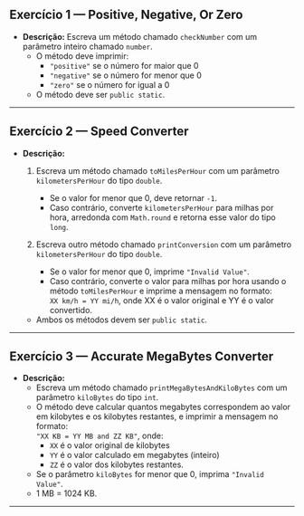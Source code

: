 ## Exercício 1 — Positive, Negative, Or Zero

- **Descrição:** Escreva um método chamado `checkNumber` com um parâmetro inteiro chamado `number`.
    - O método deve imprimir:
        - `"positive"` se o número for maior que 0
        - `"negative"` se o número for menor que 0
        - `"zero"` se o número for igual a 0
    - O método deve ser `public static`.
---
## Exercício 2 — Speed Converter

- **Descrição:**
    1. Escreva um método chamado `toMilesPerHour` com um parâmetro `kilometersPerHour` do tipo `double`.
        - Se o valor for menor que 0, deve retornar `-1`.
        - Caso contrário, converte `kilometersPerHour` para milhas por hora, arredonda com `Math.round` e retorna esse valor do tipo `long`.

    2. Escreva outro método chamado `printConversion` com um parâmetro `kilometersPerHour` do tipo `double`.
        - Se o valor for menor que 0, imprime `"Invalid Value"`.
        - Caso contrário, converte o valor para milhas por hora usando o método `toMilesPerHour` e imprime a mensagem no formato:  
          `XX km/h = YY mi/h`, onde XX é o valor original e YY é o valor convertido.

    - Ambos os métodos devem ser `public static`.
---
## Exercício 3 — Accurate MegaBytes Converter

- **Descrição:**
    - Escreva um método chamado `printMegaBytesAndKiloBytes` com um parâmetro `kiloBytes` do tipo `int`.
    - O método deve calcular quantos megabytes correspondem ao valor em kilobytes e os kilobytes restantes, e imprimir a mensagem no formato:  
      `"XX KB = YY MB and ZZ KB"`, onde:
        - `XX` é o valor original de kilobytes
        - `YY` é o valor calculado em megabytes (inteiro)
        - `ZZ` é o valor dos kilobytes restantes.
    - Se o parâmetro `kiloBytes` for menor que 0, imprima `"Invalid Value"`.
    - 1 MB = 1024 KB.
---


